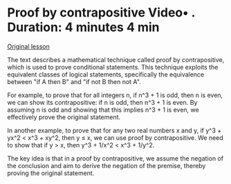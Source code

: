 # Proof by contrapositive Video• . Duration: 4 minutes 4 min

[Original lesson](https://www.coursera.org/learn/uol-fundamentals-of-computer-science/lecture/J0xQh/proof-by-contrapositive)

The text describes a mathematical technique called proof by contrapositive, which is used to prove conditional statements. This technique exploits the equivalent classes of logical statements, specifically the equivalence between "if A then B" and "if not B then not A". 

For example, to prove that for all integers n, if n^3 + 1 is odd, then n is even, we can show its contrapositive: if n is odd, then n^3 + 1 is even. By assuming n is odd and showing that this implies n^3 + 1 is even, we effectively prove the original statement.

In another example, to prove that for any two real numbers x and y, if y^3 + yx^2 < x^3 + xy^2, then y ≤ x, we can use proof by contrapositive. We need to show that if y > x, then y^3 + 1/x^2 < x^3 + 1/y^2.

The key idea is that in a proof by contrapositive, we assume the negation of the conclusion and aim to derive the negation of the premise, thereby proving the original statement.

